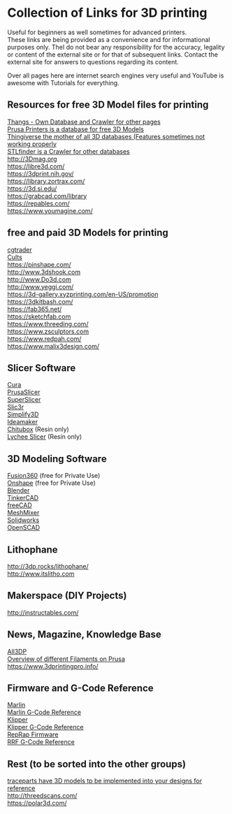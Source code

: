 # Collection of Links for 3D printing

Useful for beginners as well sometimes for advanced printers.  
These links are being provided as a convenience and for informational purposes only. TheI do not bear any responsibility for the accuracy, legality or content of the external site or for that of subsequent links. Contact the external site for answers to questions regarding its content.

Over all pages here are internet search engines very useful and YouTube is awesome with Tutorials for everything.

## Resources for free 3D Model files for printing
[Thangs - Own Database and Crawler for other pages](https://thangs.com)  
[Prusa Printers is a database for free 3D Models](https://www.prusaprinters.org/)  
[Thingiverse the mother of all 3D databases (Features sometimes not working properly](https://thingiverse.com)  
[STLfinder is a Crawler for other databases](http://www.stlfinder.com)  
http://3Dmag.org  
https://libre3d.com/  
https://3dprint.nih.gov/  
https://library.zortrax.com/  
https://3d.si.edu/  
https://grabcad.com/library  
https://repables.com/  
https://www.youmagine.com/  

## free and paid 3D Models for printing
[cgtrader](http://www.cgtrader.com)  
[Cults](https://Cults3d.com)  
https://pinshape.com/  
http://www.3dshook.com  
http://www.Do3d.com  
http://www.yeggi.com/  
https://3d-gallery.xyzprinting.com/en-US/promotion  
https://3dkitbash.com/  
https://fab365.net/  
https://sketchfab.com  
https://www.threeding.com/  
https://www.zsculptors.com  
https://www.redpah.com/  
https://www.malix3design.com/  

## Slicer Software
[Cura](https://ultimaker.com/software/ultimaker-cura)  
[PrusaSlicer](https://github.com/prusa3d/PrusaSlicer)  
[SuperSlicer](https://github.com/supermerill/SuperSlicer)  
[Slic3r](https://slic3r.org/)  
[Simplify3D](https://www.simplify3d.com/)  
[Ideamaker](https://www.raise3d.com/ideamaker/)  
[Chitubox](https://www.chitubox.com/) (Resin only)  
[Lychee Slicer](https://mango3d.io/) (Resin only)  

## 3D Modeling Software
[Fusion360](https://www.autodesk.de/products/fusion-360/personal) (free for Private Use)  
[Onshape](https://www.onshape.com/en/products/free) (free for Private Use)  
[Blender](https://www.blender.org/)  
[TinkerCAD](https://www.tinkercad.com/)  
[freeCAD](https://www.freecadweb.org/)  
[MeshMixer](https://www.meshmixer.com/download.html)  
[Solidworks](https://www.mbcad.de/solidworks-produkte/3dexperience-solidworks-privatlizenz/?fbclid=IwAR0iVw8LB3aDrWFmFiDeiyYulvEdLfl4hzY3s2SKPhZIJnG3nUwIvkwxP4I)  
[OpenSCAD](https://openscad.org/)  


## Lithophane
http://3dp.rocks/lithophane/  
http://www.itslitho.com  

## Makerspace (DIY Projects)
http://instructables.com/  

## News, Magazine, Knowledge Base
[All3DP](https://www.all3dp.com/)  
[Overview of different Filaments on Prusa](https://help.prusa3d.com/en/materials)  
https://www.3dprintingpro.info/  

## Firmware and G-Code Reference
[Marlin](https://marlinfw.org/)  
[Marlin G-Code Reference](https://marlinfw.org/meta/gcode/)  
[Klipper](https://www.klipper3d.org/)  
[Klipper G-Code Reference](https://github.com/Klipper3d/klipper/blob/master/docs/G-Codes.md)  
[RepRap Firmware](https://configtool.reprapfirmware.org/Start)  
[RRF G-Code Reference](https://reprap.org/wiki/G-code)  

## Rest (to be sorted into the other groups)
[traceparts have 3D models tp be implemented into your designs for reference](https://www.traceparts.com/en)  
http://threedscans.com/  
https://polar3d.com/  
